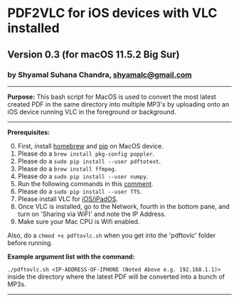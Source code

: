 # PDF2VLC for iOS devices with VLC installed
## Version 0.3 (for macOS 11.5.2 Big Sur)
### by Shyamal Suhana Chandra, shyamalc@gmail.com

-----------

**Purpose:** This bash script for MacOS is used to convert the most latest created PDF in the same directory into multiple MP3's by uploading onto an iOS device running VLC in the foreground or background.

-----------

**Prerequisites:** 

0. First, install [homebrew](https://brew.sh) and [pip](https://pip.pypa.io/en/stable/) on MacOS device.
1. Please do a `brew install pkg-config poppler`.
2. Please do a `sudo pip install --user pdftotext`.
3. Please do a `brew install ffmpeg`.
4. Please do a `sudo pip install --user numpy`.
5. Run the following commands in this [comment](https://github.com/mozilla/TTS/issues/726#issuecomment-913570903).
6. Please do a `sudo pip install --user TTS`.
4. Please install VLC for [iOS/iPadOS](https://apps.apple.com/us/app/vlc-for-mobile/id650377962).
5. Once VLC is installed, go to the Network, fourth in the bottom pane, and turn on 'Sharing via WiFI' and note the IP Address.
6. Make sure your Mac CPU is Wifi enabled.

Also, do a `chmod +x pdftovlc.sh` when you get into the 'pdftovlc' folder before running.

**Example argument list with the command:**

`./pdftovlc.sh <IP-ADDRESS-OF-IPHONE (Noted Above e.g. 192.168.1.1)>` inside the directory where the latest PDF will be converted into a bunch of MP3s.

-----------


